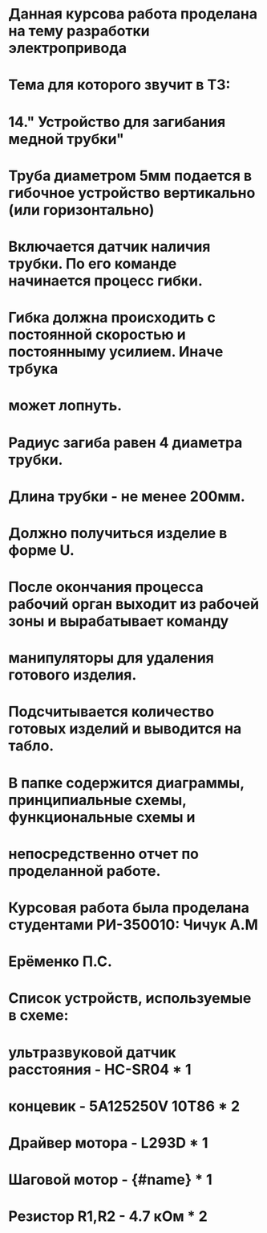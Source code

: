 

#	Данная курсова работа проделана на тему разработки электропривода
# Тема для которого звучит в ТЗ: 

# 14." Устройство для загибания медной трубки"
# Труба диаметром 5мм подается в гибочное устройство вертикально (или горизонтально)
# Включается датчик наличия трубки. По его команде начинается процесс гибки.
# Гибка должна происходить с постоянной скоростью и постоянныму усилием. Иначе трбука
# может лопнуть.
# Радиус загиба равен 4 диаметра трубки.
# Длина трубки - не менее 200мм.
# Должно получиться изделие в форме U.
# После окончания процесса рабочий орган выходит из рабочей зоны и вырабатывает команду
# манипуляторы для удаления готового изделия.
# Подсчитывается количество готовых изделий и выводится на табло.

# 
#	В папке содержится диаграммы, принципиальные схемы, функциональные схемы и 
# непосредственно отчет по проделанной работе.
# 
# Курсовая работа была проделана студентами РИ-350010:  Чичук А.М
# 							Ерёменко П.С.
# Список устройств, используемые в схеме:
# ультразвуковой датчик расстояния - HC-SR04 * 1
# концевик - 5A125250V 10T86 * 2
# Драйвер мотора - L293D * 1
# Шаговой мотор - {#name} * 1
# Резистор R1,R2 - 4.7 кОм * 2
